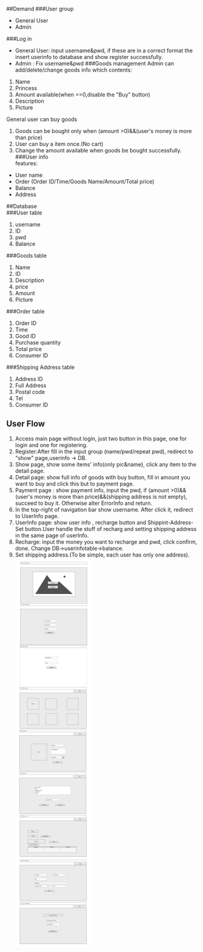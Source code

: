 ##Demand
###User group
+ General User
+ Admin  

###Log in
+ General User: input username&pwd, if these are in a correct format the insert userinfo to database and show register successfully.
+ Admin : Fix username&pwd
###Goods management
Admin can add/delete/change goods info which contents:
1. Name
2. Princess
3. Amount available(when ==0,disable the "Buy" button)
4. Description
5. Picture  

General user can buy goods
1. Goods can be bought only when (amount >0)&&(user's money is more than price)
2. User can buy a item once.(No cart)
3. Change the amount available when goods be bought successfully.  
###User info  
features:
+ User name
+ Order (Order ID/Time/Goods Name/Amount/Total price)
+ Balance
+ Address  

##Database  
###User table
1. username
2. ID
3. pwd
4. Balance

###Goods table
1. Name
2. ID
3. Description
4. price
5. Amount
6. Picture

###Order table
1. Order ID
2. Time
3. Good ID
4. Purchase quantity
5. Total price
6. Consumer ID

###Shipping Address table
1. Address ID
2. Full Address
3. Postal code
4. Tel
5. Consumer ID

## User Flow
1. Access main page without login, just two button in this page, one for login and one for registering.
2. Register:After fill in the input group (name/pwd/repeat pwd), redirect to "show" page,userinfo -> DB.
3. Show page, show some items' info(only pic&name), click any item to the detail page.
4. Detail page: show full info of goods with buy button, fill in amount you want to buy and click this but to payment page.
5. Payment page : show payment info, input the pwd, if (amount >0)&&(user's money is more than price)&&(shipping address is not empty), succeed to buy it. Otherwise alter ErrorInfo and return.
6. In the top-right of navigation bar show username. After click it, redirect to UserInfo page.
7. UserInfo page: show user info , recharge button and Shippint-Address-Set button.User handle the stuff of recharg and setting shipping address in the same page of userInfo.
8. Recharge:
input the money you want to recharge and pwd, click confirm, done. Change DB->userinfotable->balance.
9. Set shipping address.(To be simple, each user has only one address).
![Picture](https://github.com/geekinglcq/Buy2Die/blob/master/UI%20layout.png)
